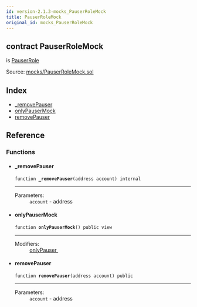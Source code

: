 ```yaml
---
id: version-2.1.3-mocks_PauserRoleMock
title: PauserRoleMock
original_id: mocks_PauserRoleMock
---
```


<div class="contract-doc"><div class="contract"><h2 class="contract-header"><span class="contract-kind">contract</span> PauserRoleMock</h2><p class="base-contracts"><span>is</span> <a href="access_roles_PauserRole.html">PauserRole</a></p><div class="source">Source: <a href="https://github.com/OpenZeppelin/zeppelin-solidity/blob/v2.1.3/contracts/mocks/PauserRoleMock.sol" target="_blank">mocks/PauserRoleMock.sol</a></div></div><div class="index"><h2>Index</h2><ul><li><a href="mocks_PauserRoleMock.html#_removePauser">_removePauser</a></li><li><a href="mocks_PauserRoleMock.html#onlyPauserMock">onlyPauserMock</a></li><li><a href="mocks_PauserRoleMock.html#removePauser">removePauser</a></li></ul></div><div class="reference"><h2>Reference</h2><div class="functions"><h3>Functions</h3><ul><li><div class="item function"><span id="_removePauser" class="anchor-marker"></span><h4 class="name">_removePauser</h4><div class="body"><code class="signature">function <strong>_removePauser</strong><span>(address account) </span><span>internal </span></code><hr/><dl><dt><span class="label-parameters">Parameters:</span></dt><dd><div><code>account</code> - address</div></dd></dl></div></div></li><li><div class="item function"><span id="onlyPauserMock" class="anchor-marker"></span><h4 class="name">onlyPauserMock</h4><div class="body"><code class="signature">function <strong>onlyPauserMock</strong><span>() </span><span>public </span><span>view </span></code><hr/><dl><dt><span class="label-modifiers">Modifiers:</span></dt><dd><a href="access_roles_PauserRole.html#onlyPauser">onlyPauser </a></dd></dl></div></div></li><li><div class="item function"><span id="removePauser" class="anchor-marker"></span><h4 class="name">removePauser</h4><div class="body"><code class="signature">function <strong>removePauser</strong><span>(address account) </span><span>public </span></code><hr/><dl><dt><span class="label-parameters">Parameters:</span></dt><dd><div><code>account</code> - address</div></dd></dl></div></div></li></ul></div></div></div>
